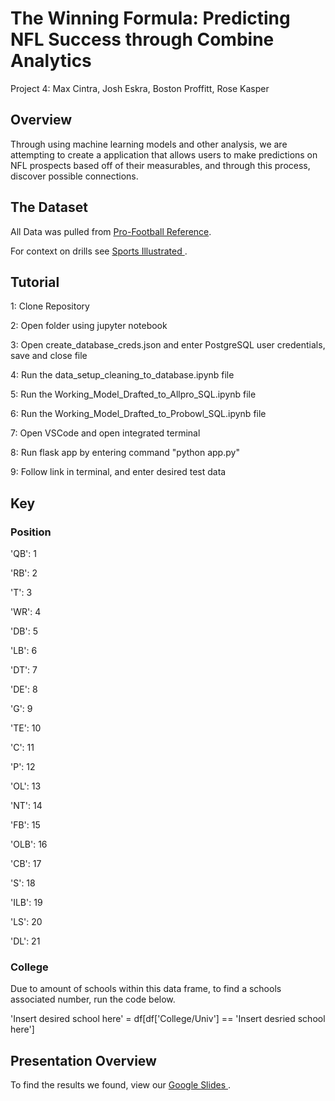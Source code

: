 # The Winning Formula: Predicting NFL Success through Combine Analytics
Project 4: Max Cintra, Josh Eskra, Boston Proffitt, Rose Kasper

## Overview
Through using machine learning models and other analysis, we are attempting to create a application that allows users to make predictions on NFL prospects based off of their measurables, and through this process, discover possible connections.

## The Dataset
All Data was pulled from <a href = "https://www.pro-football-reference.com/">Pro-Football Reference</a>.

For context on drills see <a href = "https://www.si.com/nfl/2020/02/24/nfl-combine-2020-drills-workouts-explained-on-field-applications"> Sports Illustrated </a>.

## Tutorial
1: Clone Repository

2: Open folder using jupyter notebook

3: Open create_database_creds.json and enter PostgreSQL user credentials, save and close file

4: Run the data_setup_cleaning_to_database.ipynb file

5: Run the Working_Model_Drafted_to_Allpro_SQL.ipynb file

6: Run the Working_Model_Drafted_to_Probowl_SQL.ipynb file

7: Open VSCode and open integrated terminal

8: Run flask app by entering command "python app.py"

9: Follow link in terminal, and enter desired test data

## Key
### Position
'QB': 1

'RB': 2

'T': 3

'WR': 4

'DB': 5

'LB': 6

'DT': 7

'DE': 8

'G': 9

'TE': 10

'C': 11

'P': 12

'OL': 13

'NT': 14

'FB': 15

'OLB': 16

'CB': 17

'S': 18

'ILB': 19

'LS': 20

'DL': 21

### College
Due to amount of schools within this data frame, to find a schools associated number, run the code below.

'Insert desired school here' = df[df['College/Univ'] == 'Insert desried school here']

## Presentation Overview
To find the results we found, view our <a href = "https://docs.google.com/presentation/d/1GtA_nVt5ErDfyAnrdmhtmVOjtg00gSBk4NyIhyiP4ck/edit?usp=sharing"> Google Slides </a>.

